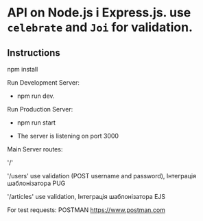#  API on Node.js і Express.js. use `celebrate` and `Joi` for validation.

## Instructions

npm install

Run Development Server: 

- npm run dev. 

Run Production Server:


- npm run start

- The server is listening on port 3000

Main Server routes:

'/' 

'/users' use validation (POST username and password), Інтеграція шаблонізатора PUG

'/articles' use validation, Інтеграція шаблонізатора EJS

For test requests: POSTMAN https://www.postman.com

